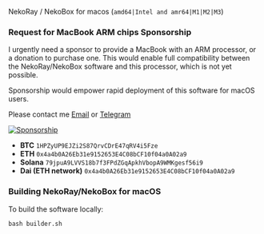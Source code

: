 NekoRay / NekoBox for macos (`amd64|Intel and amr64|M1|M2|M3`)

### Request for MacBook ARM chips Sponsorship

I urgently need a sponsor to provide a MacBook with an ARM processor, or a donation to purchase one. This would enable full compatibility between the NekoRay/NekoBox software and this processor, which is not yet possible.

Sponsorship would empower rapid deployment of this software for macOS users.

Please contact me [Email](mailto:naqdi.ab@gmail.com) or [Telegram](https://telegram.me/abbasnaqdi)

[![Sponsorship](https://img.shields.io/badge/Sponsorship-Donation-blue)]()
- **BTC**  `1HPZyUP9EJZi2S87QrvCDrE47qRV4i5Fze`
- **ETH** `0x4a4b0A26Eb31e9152653E4C08bCF10f04a0A02a9`
- **Solana** `79jpuA9LVVS18b7f3FPdZGqApkhVbopA9WMKgesf56i9`
- **Dai (ETH network)** `0x4a4b0A26Eb31e9152653E4C08bCF10f04a0A02a9`

### Building NekoRay/NekoBox for macOS

To build the software locally:

```
bash builder.sh
```

